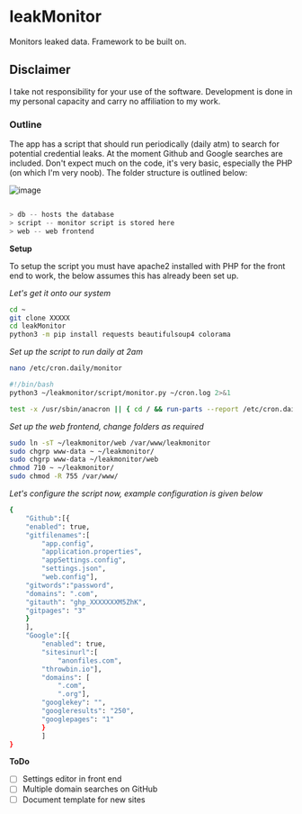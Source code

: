 # leakMonitor
Monitors leaked data. Framework to be built on.

##  Disclaimer
I take not responsibility for your use of the software. Development is done in my personal capacity and carry no affiliation to my work.

### Outline

The app has a script that should run periodically (daily atm) to search for potential credential leaks. At the moment Github and Google searches are included. Don't expect much on the code, it's very basic, especially the PHP (on which I'm very noob). The folder structure is outlined below:

![image](https://user-images.githubusercontent.com/954507/126834412-6862c526-28d2-4194-90c6-ef1f7d7c98b2.png)


```jsx

> db -- hosts the database
> script -- monitor script is stored here
> web -- web frontend
```

**Setup**

To setup the script you must have apache2 installed with PHP for the front end to work, the below assumes this has already been set up. 

*Let's get it onto our system*

```bash
cd ~
git clone XXXXX
cd leakMonitor
python3 -m pip install requests beautifulsoup4 colorama
```

*Set up the script to run daily at 2am*

```bash
nano /etc/cron.daily/monitor

#!/bin/bash
python3 ~/leakmonitor/script/monitor.py ~/cron.log 2>&1

test -x /usr/sbin/anacron || { cd / && run-parts --report /etc/cron.daily; }
```

*Set up the web frontend, change folders as required*

```bash
sudo ln -sT ~/leakmonitor/web /var/www/leakmonitor
sudo chgrp www-data ~ ~/leakmonitor/
sudo chgrp www-data ~/leakmonitor/web
chmod 710 ~ ~/leakmonitor/
sudo chmod -R 755 /var/www/
```

*Let's configure the script now, example configuration is given below*

```bash
{
    "Github":[{
    "enabled": true,
    "gitfilenames":[ 
        "app.config",
        "application.properties",
        "appSettings.config",
        "settings.json",
        "web.config"],
    "gitwords":"password",
    "domains": ".com",
    "gitauth": "ghp_XXXXXXXM5ZhK",
    "gitpages": "3"
    }    
    ],
    "Google":[{
        "enabled": true,
        "sitesinurl":[ 
            "anonfiles.com",
        "throwbin.io"],
        "domains": [
            ".com",
            ".org"],
        "googlekey": "",
        "googleresults": "250",
        "googlepages": "1"
        }    
        ]                                      
}
```
**ToDo**

- [ ]  Settings editor in front end
- [ ]  Multiple domain searches on GitHub
- [ ]  Document template for new sites
